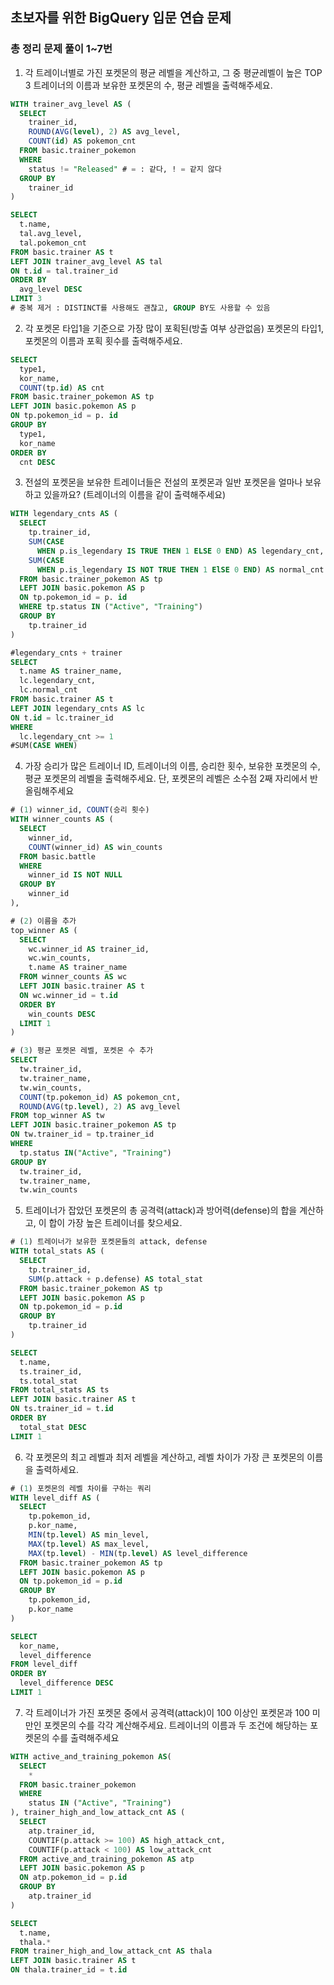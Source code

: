 ## 초보자를 위한 BigQuery 입문 연습 문제

### 총 정리 문제 풀이 1~7번

1. 각 트레이너별로 가진 포켓몬의 평균 레벨을 계산하고, 그 중 평균레벨이 높은 TOP 3 트레이너의 이름과 보유한 포켓몬의 수, 평균 레벨을 출력해주세요.

```sql
WITH trainer_avg_level AS (
  SELECT
    trainer_id,
    ROUND(AVG(level), 2) AS avg_level,
    COUNT(id) AS pokemon_cnt
  FROM basic.trainer_pokemon
  WHERE
    status != "Released" # = : 같다, ! = 같지 않다
  GROUP BY
    trainer_id
)

SELECT
  t.name,
  tal.avg_level,
  tal.pokemon_cnt
FROM basic.trainer AS t
LEFT JOIN trainer_avg_level AS tal
ON t.id = tal.trainer_id
ORDER BY
  avg_level DESC
LIMIT 3
# 중복 제거 : DISTINCT를 사용해도 괜찮고, GROUP BY도 사용할 수 있음
```

2. 각 포켓몬 타입1을 기준으로 가장 많이 포획된(방출 여부 상관없음) 포켓몬의 타입1, 포켓몬의 이름과 포획 횟수를 출력해주세요.

```sql
SELECT
  type1, 
  kor_name,
  COUNT(tp.id) AS cnt
FROM basic.trainer_pokemon AS tp
LEFT JOIN basic.pokemon AS p
ON tp.pokemon_id = p. id
GROUP BY
  type1,
  kor_name
ORDER BY
  cnt DESC
```

3. 전설의 포켓몬을 보유한 트레이너들은 전설의 포켓몬과 일반 포켓몬을 얼마나 보유하고 있을까요? (트레이너의 이름을 같이 출력해주세요)

```sql
WITH legendary_cnts AS (
  SELECT
    tp.trainer_id,
    SUM(CASE
      WHEN p.is_legendary IS TRUE THEN 1 ELSE 0 END) AS legendary_cnt,
    SUM(CASE
      WHEN p.is_legendary IS NOT TRUE THEN 1 ElSE 0 END) AS normal_cnt # 전설의 포켓몬이 아니다! => 일반 포켓몬
  FROM basic.trainer_pokemon AS tp
  LEFT JOIN basic.pokemon AS p
  ON tp.pokemon_id = p. id
  WHERE tp.status IN ("Active", "Training")
  GROUP BY
    tp.trainer_id
)

#legendary_cnts + trainer
SELECT
  t.name AS trainer_name,
  lc.legendary_cnt,
  lc.normal_cnt
FROM basic.trainer AS t
LEFT JOIN legendary_cnts AS lc
ON t.id = lc.trainer_id
WHERE
  lc.legendary_cnt >= 1
#SUM(CASE WHEN)
```

4. 가장 승리가 많은 트레이너 ID, 트레이너의 이름, 승리한 횟수, 보유한 포켓몬의 수, 평균 포켓몬의 레벨을 출력해주세요. 단, 포켓몬의 레벨은 소수점 2째 자리에서 
반올림해주세요

```sql
# (1) winner_id, COUNT(승리 횟수)
WITH winner_counts AS (
  SELECT
    winner_id,
    COUNT(winner_id) AS win_counts
  FROM basic.battle
  WHERE
    winner_id IS NOT NULL
  GROUP BY
    winner_id
),

# (2) 이름을 추가
top_winner AS (
  SELECT
    wc.winner_id AS trainer_id,
    wc.win_counts,
    t.name AS trainer_name
  FROM winner_counts AS wc
  LEFT JOIN basic.trainer AS t
  ON wc.winner_id = t.id
  ORDER BY
    win_counts DESC
  LIMIT 1
)

# (3) 평균 포켓몬 레벨, 포켓몬 수 추가
SELECT
  tw.trainer_id,
  tw.trainer_name,
  tw.win_counts,
  COUNT(tp.pokemon_id) AS pokemon_cnt,
  ROUND(AVG(tp.level), 2) AS avg_level
FROM top_winner AS tw
LEFT JOIN basic.trainer_pokemon AS tp
ON tw.trainer_id = tp.trainer_id
WHERE
  tp.status IN("Active", "Training")
GROUP BY
  tw.trainer_id,
  tw.trainer_name,
  tw.win_counts
```

5. 트레이너가 잡았던 포켓몬의 총 공격력(attack)과 방어력(defense)의 합을 계산하고, 이 합이 가장 높은 트레이너를 찾으세요.

```sql
# (1) 트레이너가 보유한 포켓몬들의 attack, defense
WITH total_stats AS (
  SELECT
    tp.trainer_id,
    SUM(p.attack + p.defense) AS total_stat
  FROM basic.trainer_pokemon AS tp
  LEFT JOIN basic.pokemon AS p
  ON tp.pokemon_id = p.id
  GROUP BY
    tp.trainer_id
)

SELECT
  t.name,
  ts.trainer_id,
  ts.total_stat
FROM total_stats AS ts
LEFT JOIN basic.trainer AS t
ON ts.trainer_id = t.id
ORDER BY
  total_stat DESC
LIMIT 1
```

6. 각 포켓몬의 최고 레벨과 최저 레벨을 계산하고, 레벨 차이가 가장 큰 포켓몬의 이름을 출력하세요.

```sql
# (1) 포켓몬의 레벨 차이를 구하는 쿼리
WITH level_diff AS (
  SELECT
    tp.pokemon_id,
    p.kor_name,
    MIN(tp.level) AS min_level,
    MAX(tp.level) AS max_level,
    MAX(tp.level) - MIN(tp.level) AS level_difference
  FROM basic.trainer_pokemon AS tp
  LEFT JOIN basic.pokemon AS p
  ON tp.pokemon_id = p.id
  GROUP BY
    tp.pokemon_id,
    p.kor_name
)

SELECT
  kor_name,
  level_difference
FROM level_diff
ORDER BY
  level_difference DESC
LIMIT 1
```

7. 각 트레이너가 가진 포켓몬 중에서 공격력(attack)이 100 이상인 포켓몬과 100 미만인 포켓몬의 수를 각각 계산해주세요. 트레이너의 이름과 두 조건에 해당하는 포켓몬의 수를 출력해주세요

```sql
WITH active_and_training_pokemon AS(
  SELECT
    *
  FROM basic.trainer_pokemon
  WHERE
    status IN ("Active", "Training")
), trainer_high_and_low_attack_cnt AS (
  SELECT
    atp.trainer_id,
    COUNTIF(p.attack >= 100) AS high_attack_cnt,
    COUNTIF(p.attack < 100) AS low_attack_cnt
  FROM active_and_training_pokemon AS atp
  LEFT JOIN basic.pokemon AS p
  ON atp.pokemon_id = p.id
  GROUP BY
    atp.trainer_id
)

SELECT
  t.name,
  thala.*
FROM trainer_high_and_low_attack_cnt AS thala
LEFT JOIN basic.trainer AS t
ON thala.trainer_id = t.id
```
